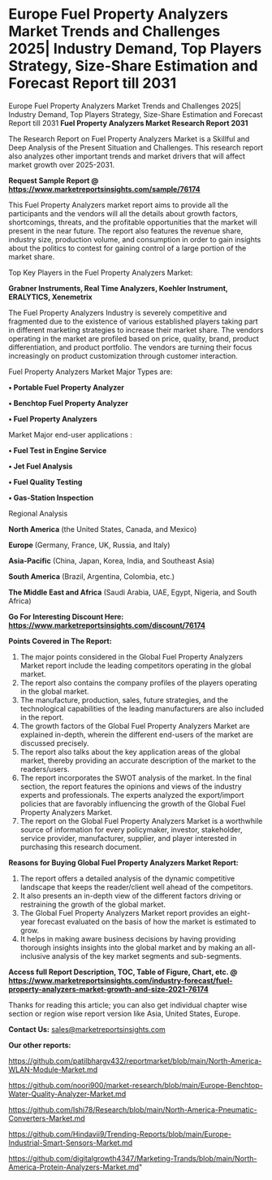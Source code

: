 # Europe Fuel Property Analyzers Market Trends and Challenges 2025| Industry Demand, Top Players Strategy, Size-Share Estimation and Forecast Report till 2031
Europe Fuel Property Analyzers Market Trends and Challenges 2025| Industry Demand, Top Players Strategy, Size-Share Estimation and Forecast Report till 2031
<strong>Fuel Property Analyzers Market Research Report 2031</strong>

The Research Report on Fuel Property Analyzers Market is a Skillful and Deep Analysis of the Present Situation and Challenges. This research report also analyzes other important trends and market drivers that will affect market growth over 2025-2031.

<strong>Request Sample Report @ <a href=https://www.marketreportsinsights.com/sample/76174>https://www.marketreportsinsights.com/sample/76174</a></strong>

This Fuel Property Analyzers market report aims to provide all the participants and the vendors will all the details about growth factors, shortcomings, threats, and the profitable opportunities that the market will present in the near future. The report also features the revenue share, industry size, production volume, and consumption in order to gain insights about the politics to contest for gaining control of a large portion of the market share.

Top Key Players in the Fuel Property Analyzers Market:

<strong>Grabner Instruments, Real Time Analyzers, Koehler Instrument, ERALYTICS, Xenemetrix</strong>

The Fuel Property Analyzers Industry is severely competitive and fragmented due to the existence of various established players taking part in different marketing strategies to increase their market share. The vendors operating in the market are profiled based on price, quality, brand, product differentiation, and product portfolio. The vendors are turning their focus increasingly on product customization through customer interaction.

Fuel Property Analyzers Market Major Types are:

<strong>• Portable Fuel Property Analyzer

• Benchtop Fuel Property Analyzer

• Fuel Property Analyzers</strong>

Market Major end-user applications :

<strong>• Fuel Test in Engine Service

• Jet Fuel Analysis

• Fuel Quality Testing

• Gas-Station Inspection</strong>

Regional Analysis

</u><strong><b>North America</b></strong> (the United States, Canada, and Mexico)

<strong><b>Europe </b></strong>(Germany, France, UK, Russia, and Italy)

<strong><b>Asia-Pacific</b></strong> (China, Japan, Korea, India, and Southeast Asia)

<strong><b>South America</b></strong> (Brazil, Argentina, Colombia, etc.)

<strong><b>The Middle East and Africa</b></strong> (Saudi Arabia, UAE, Egypt, Nigeria, and South Africa)

<strong>Go For Interesting Discount Here: <a href=https://www.marketreportsinsights.com/discount/76174>https://www.marketreportsinsights.com/discount/76174</a></strong>

<strong>Points Covered in The Report:</strong>
<ol>
  <li>The major points considered in the Global Fuel Property Analyzers Market report include the leading competitors operating in the global market.</li>
  <li>The report also contains the company profiles of the players operating in the global market.</li>
  <li>The manufacture, production, sales, future strategies, and the technological capabilities of the leading manufacturers are also included in the report.</li>
  <li>The growth factors of the Global Fuel Property Analyzers Market are explained in-depth, wherein the different end-users of the market are discussed precisely.</li>
  <li>The report also talks about the key application areas of the global market, thereby providing an accurate description of the market to the readers/users.</li>
  <li>The report incorporates the SWOT analysis of the market. In the final section, the report features the opinions and views of the industry experts and professionals. The experts analyzed the export/import policies that are favorably influencing the growth of the Global Fuel Property Analyzers Market.</li>
  <li>The report on the Global Fuel Property Analyzers Market is a worthwhile source of information for every policymaker, investor, stakeholder, service provider, manufacturer, supplier, and player interested in purchasing this research document.</li>
</ol>
<strong>Reasons for Buying Global Fuel Property Analyzers Market Report:</strong>

<ol>
  <li>The report offers a detailed analysis of the dynamic competitive landscape that keeps the reader/client well ahead of the competitors.</li>
  <li>It also presents an in-depth view of the different factors driving or restraining the growth of the global market.</li>
  <li>The Global Fuel Property Analyzers Market report provides an eight-year forecast evaluated on the basis of how the market is estimated to grow.</li>
  <li>It helps in making aware business decisions by having providing thorough insights insights into the global market and by making an all-inclusive analysis of the key market segments and sub-segments.</li>
</ol>
<strong>Access full Report Description, TOC, Table of Figure, Chart, etc. @ <a href=https://www.marketreportsinsights.com/industry-forecast/fuel-property-analyzers-market-growth-and-size-2021-76174>https://www.marketreportsinsights.com/industry-forecast/fuel-property-analyzers-market-growth-and-size-2021-76174</a></strong>


Thanks for reading this article; you can also get individual chapter wise section or region wise report version like Asia, United States, Europe.

<strong>Contact Us:</strong>
sales@marketreportsinsights.com

<strong>Our other reports:</strong>

<a href=https://github.com/patilbhargv432/reportmarket/blob/main/North-America-WLAN-Module-Market.md>https://github.com/patilbhargv432/reportmarket/blob/main/North-America-WLAN-Module-Market.md</a>

<a href=https://github.com/noori900/market-research/blob/main/Europe-Benchtop-Water-Quality-Analyzer-Market.md>https://github.com/noori900/market-research/blob/main/Europe-Benchtop-Water-Quality-Analyzer-Market.md</a>

<a href=https://github.com/Ishi78/Research/blob/main/North-America-Pneumatic-Converters-Market.md>https://github.com/Ishi78/Research/blob/main/North-America-Pneumatic-Converters-Market.md</a>

<a href=https://github.com/Hindavii9/Trending-Reports/blob/main/Europe-Industrial-Smart-Sensors-Market.md>https://github.com/Hindavii9/Trending-Reports/blob/main/Europe-Industrial-Smart-Sensors-Market.md</a>

<a href=https://github.com/digitalgrowth4347/Marketing-Trands/blob/main/North-America-Protein-Analyzers-Market.md>https://github.com/digitalgrowth4347/Marketing-Trands/blob/main/North-America-Protein-Analyzers-Market.md</a>"
